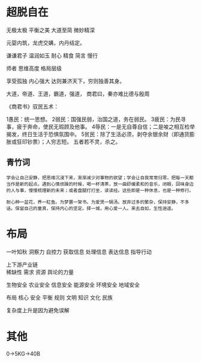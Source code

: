 
# 超脱自在

无极太极 平衡之美
大道至简 微妙精深

元婴内筑，龙虎交媾，内丹结定。

谦谦君子 温润如玉
耐心 精食 简言 慢行

师者  思维高度 格局层级

享受孤独  内心强大
达则兼济天下，穷则独善其身。

大道，帝道、王道，霸道，强道，
商君曰，秦亦难比德与殷周

《商君书》驭民五术：

1愚民：统一思想。
2弱民：国强民弱，治国之道，务在弱民。
3疲民：为民寻事，疲于奔命，使民无瑕顾及他事。
4辱民：一是无自尊自信；二是唆之相互检举揭发，终日生活于恐惧氛围中。
5贫民：除了生活必须，剥夺余银余财（即通货膨胀或狂印钞票）；人穷志短。
五者若不灵，杀之。


## 青竹词

```
学会让自己安静，把思维沉浸下来，渐渐减少对事物的欲望；学会让自我常常归零，把每一天都当作是新的起点。遇到心情烦躁的时候，喝一杯清茶，放一曲舒缓柔和的音乐，闭眼，回味身边的人与事，慢慢梳理新的未来；或者盘腿打打坐，读读经。这些即是一种休息，也是一种修行。

耐心种一盆花，养一缸鱼。为梦置一架书。为爱煲一锅汤。放弃过多的繁杂，保持安静，不多话。保留自己的童真，保持内心的坚定。择一城，用心爱一人。来去自如，生性逍遥。
```


# 布局
一叶知秋 洞察力 自控力
获取信息 处理信息 表达信息 指导行动

上下游产业链  
稀缺性 需求 资源 舆论的力量

生物安全 农业安全 信息安全
能源安全 环境安全 地域安全

布局 核心 安全 平衡 规则 
文明 知识 文化 民族

复杂度上升是因为避免误解

# 其他

0->5KG->40B
